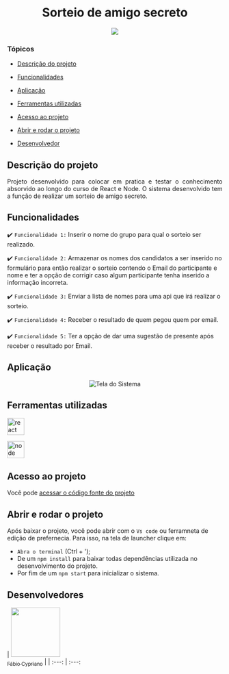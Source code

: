 <h1 align="center"> Sorteio de amigo secreto </h1>

<p align="center">
<img src="http://img.shields.io/static/v1?label=STATUS&message=EM%20DESENVOLVIMENTO&color=GREEN&style=for-the-badge"/>
</p>


### Tópicos 

- [Descrição do projeto](#descrição-do-projeto)

- [Funcionalidades](#funcionalidades)

- [Aplicação](#aplicação)

- [Ferramentas utilizadas](#ferramentas-utilizadas)

- [Acesso ao projeto](#acesso-ao-projeto)

- [Abrir e rodar o projeto](#abrir-e-rodar-o-projeto)

- [Desenvolvedor](#desenvolvedor)

## Descrição do projeto 

<p align="justify">
Projeto desenvolvido para colocar em pratica e testar o conhecimento absorvido ao longo do curso de React e Node. O sistema desenvolvido tem a função de realizar um sorteio de amigo secreto.
</p>

## Funcionalidades

:heavy_check_mark: `Funcionalidade 1:` Inserir o nome do grupo para qual o sorteio ser realizado.

:heavy_check_mark: `Funcionalidade 2:` Armazenar os nomes dos candidatos a ser inserido no formulário para então realizar o sorteio contendo o Email do participante e nome e ter a opção de corrigir caso algum participante tenha inserido a informação incorreta.

:heavy_check_mark: `Funcionalidade 3:` Enviar a lista de nomes para uma api que irá realizar o sorteio.

:heavy_check_mark: `Funcionalidade 4:` Receber o resultado de quem pegou quem por email.

:heavy_check_mark: `Funcionalidade 5:` Ter a opção de dar uma sugestão de presente após receber o resultado por Email.
## Aplicação

<div align="center">

![Tela do Sistema]()

  </div>

  ###

## Ferramentas utilizadas

<a href="https://reactjs.org/" target="_blank"> <img src="https://upload.wikimedia.org/wikipedia/commons/a/a7/React-icon.svg" alt="react" width="40" height="40"/> </a> 

<a href="https://nodejs.org/en/" target="_blank"> <img src="https://upload.wikimedia.org/wikipedia/commons/d/d9/Node.js_logo.svg" alt="node" width="40" height="40"/> </a> 

###
## Acesso ao projeto

Você pode [acessar o código fonte do projeto](https://github.com/Cypirando/amigo-secreto_react)

## Abrir e rodar o projeto

Após baixar o projeto, você pode abrir com o `Vs code` ou ferramneta de edição de prefernecia. Para isso, na tela de launcher clique em:

- `Abra o terminal` (Ctrl + ');
- De um `npm install` para baixar todas dependências utilizada no desenvolvimento do projeto.
- Por fim de um `npm start` para inicializar o sistema.

## Desenvolvedores

| [<img src="https://github.com/Cypirando.png" width=115><br><sub>Fábio Cypriano</sub>](https://github.com/Cypirando)  |
| :---: | :---: 
